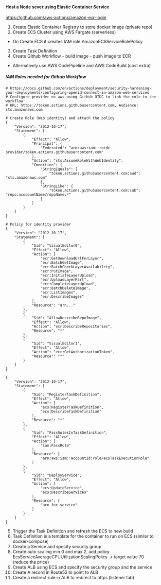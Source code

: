 #### Host a Node sever using Elastic Container Service
https://github.com/aws-actions/amazon-ecr-login

1. Create Elastic Container Registry to store docker image (private repo)
2. Create ECS Cluster using AWS Fargate (serverless) 
- On Create ECS it creates IAM role AmazonECSServiceRolePolicy

3.  Create Task Definition
4.  Create Github Workflow - build image - push image to ECR
- Alternatively use AWS CodePipeline and AWS CodeBuild (cost extra)

##### IAM Roles needed for Github Workflow

```
# https://docs.github.com/en/actions/deployment/security-hardening-your-deployments/configuring-openid-connect-in-amazon-web-services
# Configure provider on aws using Github OIDC to link the role to the workflow
# URL: https://token.actions.githubusercontent.com, Audience: sts.amazonaws.com

# Create Role (Web identity) and attach the policy
{
    "Version": "2012-10-17",
    "Statement": [
        {
            "Effect": "Allow",
            "Principal": {
                "Federated": "arn:aws:iam:::oidc-provider/token.actions.githubusercontent.com"
            },
            "Action": "sts:AssumeRoleWithWebIdentity",
            "Condition": {
                "StringEquals": {
                    "token.actions.githubusercontent.com:aud": "sts.amazonaws.com"
                },
                "StringLike": {
                    "token.actions.githubusercontent.com:sub": "repo:acccountName/repoName:*"
                }
            }
        }
    ]
}

# Policy for identity provider
{
    "Version": "2012-10-17",
    "Statement": [
        {
            "Sid": "VisualEditor0",
            "Effect": "Allow",
            "Action": [
                "ecr:GetDownloadUrlForLayer",
                "ecr:BatchGetImage",
                "ecr:BatchCheckLayerAvailability",
                "ecr:PutImage",
                "ecr:InitiateLayerUpload",
                "ecr:UploadLayerPart",
                "ecr:CompleteLayerUpload",
                "ecr:BatchDeleteImage",
                "ecr:ListImages",
                "ecr:DescribeImages"
            ],
            "Resource": "arn..."
        },
        {
            "Sid": "AllowDescribeRepoImage",
            "Effect": "Allow",
            "Action": "ecr:DescribeRepositories",
            "Resource": "*"
        },
        {
            "Sid": "VisualEditor1",
            "Effect": "Allow",
            "Action": "ecr:GetAuthorizationToken",
            "Resource": "*"
        }
    ]
}

{
    "Version": "2012-10-17",
    "Statement": [
        {
            "Sid": "RegisterTaskDefinition",
            "Effect": "Allow",
            "Action": [
                "ecs:RegisterTaskDefinition",
                "ecs:DescribeTaskDefinition"
            ],
            "Resource": "*"
        },
        {
            "Sid": "PassRolesInTaskDefinition",
            "Effect": "Allow",
            "Action": [
                "iam:PassRole"
            ],
            "Resource": [
                "arn:aws:iam::accountId:role/ecsTaskExecutionRole"
            ]
        },
        {
            "Sid": "DeployService",
            "Effect": "Allow",
            "Action": [
                "ecs:UpdateService",
                "ecs:DescribeServices"
            ],
            "Resource": [
                "arn for service"
            ]
        }
    ]
}
```

5.  Trigger the Task Definition and refresh the ECS to new build
6.  Task Definition is a template for the container to run on ECS (similar to docker-compose)
7. Create a Service and specify security group
8. Create auto scaling min 0 and max 2, add policy EcsServiceAverageCPUUtilizationScalingPolicy -> target value 70 (reduce the price)
9. Create ALB using ECS and specify the security group and the service
10. Create A record in Route53 to point to ALB
11. Create a redirect rule in ALB to redirect to https (listener tab)